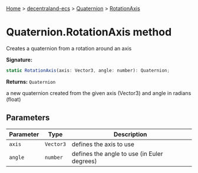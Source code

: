 [Home](./index) &gt; [decentraland-ecs](./decentraland-ecs.md) &gt; [Quaternion](./decentraland-ecs.quaternion.md) &gt; [RotationAxis](./decentraland-ecs.quaternion.rotationaxis.md)

# Quaternion.RotationAxis method

Creates a quaternion from a rotation around an axis

**Signature:**
```javascript
static RotationAxis(axis: Vector3, angle: number): Quaternion;
```
**Returns:** `Quaternion`

a new quaternion created from the given axis (Vector3) and angle in radians (float)

## Parameters

|  Parameter | Type | Description |
|  --- | --- | --- |
|  `axis` | `Vector3` | defines the axis to use |
|  `angle` | `number` | defines the angle to use (in Euler degrees) |

